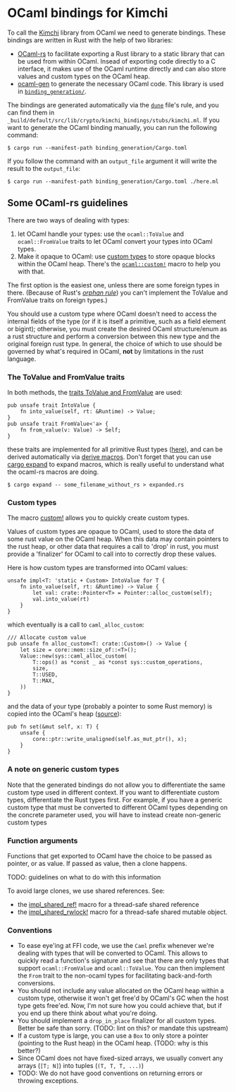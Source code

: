 # OCaml bindings for Kimchi

To call the [Kimchi](https://github.com/o1-labs/proof-systems) library from OCaml we need to generate bindings. 
These bindings are written in Rust with the help of two libraries: 

* [OCaml-rs](https://github.com/zshipko/ocaml-rs) to facilitate exporting a Rust library to a static library that can be used from within OCaml. Insead of exporting code directly to a C interface, it makes use of the OCaml runtime directly and can also store values and custom types on the OCaml heap.
* [ocaml-gen](https://github.com/o1-labs/proof-systems) to generate the necessary OCaml code. This library is used in [`binding_generation/`](./binding_generation/).

The bindings are generated automatically via the [`dune`](./dune) file's rule, and you can find them in `_build/default/src/lib/crypto/kimchi_bindings/stubs/kimchi.ml`. 
If you want to generate the OCaml binding manually, you can run the following command:

```shell
$ cargo run --manifest-path binding_generation/Cargo.toml
```

If you follow the command with an `output_file` argument it will write the result to the `output_file`:

```shell
$ cargo run --manifest-path binding_generation/Cargo.toml ./here.ml
```

## Some OCaml-rs guidelines

There are two ways of dealing with types:

1. let OCaml handle your types: use the `ocaml::ToValue` and `ocaml::FromValue` traits to let OCaml convert your types into OCaml types.
2. Make it opaque to OCaml: use [custom types](https://ocaml.org/manual/intfc.html#s:c-custom) to store opaque blocks within the OCaml heap. There's the [`ocaml::custom!`](https://docs.rs/ocaml/0.22.0/ocaml/macro.custom.html) macro to help you with that.

The first option is the easiest one, unless there are some foreign types in there. (Because of Rust's [*orphan rule*](https://github.com/Ixrec/rust-orphan-rules)) you can't implement the ToValue and FromValue traits on foreign types.)

You should use a custom type where OCaml doesn't need to access the internal
fields of the type (or if it is itself a primitive, such as a field element or
bigint); otherwise, you must create the desired OCaml structure/enum as a rust
structure and perform a conversion between this new type and the original
foreign rust type. In general, the choice of which to use should be governed by
what's required in OCaml, **not** by limitations in the rust language.

### The ToValue and FromValue traits

In both methods, the [traits ToValue and FromValue](https://github.com/zshipko/ocaml-rs/blob/f300f2f382a694a6cc51dc14a9b3f849191580f0/src/value.rs#L55:L73) are used:

```rust=
pub unsafe trait IntoValue {
    fn into_value(self, rt: &Runtime) -> Value;
}
pub unsafe trait FromValue<'a> {
    fn from_value(v: Value) -> Self;
}
```

these traits are implemented for all primitive Rust types ([here](https://github.com/zshipko/ocaml-rs/blob/f300f2f382a694a6cc51dc14a9b3f849191580f0/src/conv.rs)), and can be derived automatically via [derive macros](https://docs.rs/ocaml/0.22.0/ocaml/#derives). Don't forget that you can use [cargo expand](https://github.com/dtolnay/cargo-expand) to expand macros, which is really useful to understand what the ocaml-rs macros are doing.

```
$ cargo expand -- some_filename_without_rs > expanded.rs
```

### Custom types

The macro [custom!](https://github.com/zshipko/ocaml-rs/blob/f300f2f382a694a6cc51dc14a9b3f849191580f0/src/custom.rs) allows you to quickly create custom types.

Values of custom types are opaque to OCaml, used to store the data of some rust
value on the OCaml heap. When this data may contain pointers to the rust heap,
or other data that requires a call to 'drop' in rust, you must provide a
'finalizer' for OCaml to call into to correctly drop these values.

Here is how custom types are transformed into OCaml values:

```rust=
unsafe impl<T: 'static + Custom> IntoValue for T {
    fn into_value(self, rt: &Runtime) -> Value {
        let val: crate::Pointer<T> = Pointer::alloc_custom(self);
        val.into_value(rt)
    }
}
```

which eventually is a call to `caml_alloc_custom`:

```rust=
/// Allocate custom value
pub unsafe fn alloc_custom<T: crate::Custom>() -> Value {
    let size = core::mem::size_of::<T>();
    Value::new(sys::caml_alloc_custom(
        T::ops() as *const _ as *const sys::custom_operations,
        size,
        T::USED,
        T::MAX,
    ))
}
```

and the data of your type (probably a pointer to some Rust memory) is copied into the OCaml's heap ([source](https://github.com/zshipko/ocaml-rs/blob/f300f2f382a694a6cc51dc14a9b3f849191580f0/src/types.rs#L80)):

```rust=
pub fn set(&mut self, x: T) {
    unsafe {
        core::ptr::write_unaligned(self.as_mut_ptr(), x);
    }
}
```

### A note on generic custom types

Note that the generated bindings do not allow you to differentiate the same custom type used in different context. 
If you want to differentiate custom types, differentiate the Rust types first. 
For example, if you have a generic custom type that must be converted to different OCaml types depending on the concrete parameter used, you will have to instead create non-generic custom types

### Function arguments

Functions that get exported to OCaml have the choice to be passed as pointer, or as value. 
If passed as value, then a clone happens.

TODO: guidelines on what to do with this information

To avoid large clones, we use shared references. See:

* the [impl_shared_ref!](src/caml/shared_reference.rs) macro for a thread-safe shared reference
* the [impl_shared_rwlock!](src/caml/shared_rwlock.rs) macro for a thread-safe shared mutable object.

### Conventions

* To ease eye'ing at FFI code, we use the `Caml` prefix whenever we're dealing with types that will be converted to OCaml. This allows to quickly read a function's signature and see that there are only types that support `ocaml::FromValue` and `ocaml::ToValue`. You can then implement the `From` trait to the non-ocaml types for facilitating back-and-forth conversions.
* You should not include any value allocated on the OCaml heap within a custom type, otherwise it won't get free'd by OCaml's GC when the host type gets free'ed. Now, I'm not sure how you could achieve that, but if you end up there think about what you're doing.
* You should implement a `drop_in_place` finalizer for all custom types. Better be safe than sorry. (TODO: lint on this? or mandate this upstream)
* If a custom type is large, you can use a `Box` to only store a pointer (pointing to the Rust heap) in the OCaml heap. (TODO: why is this better?)
* Since OCaml does not have fixed-sized arrays, we usually convert any arrays (`[T; N]`) into tuples (`(T, T, T, ...)`)
* TODO: We do not have good conventions on returning errors or throwing exceptions.
